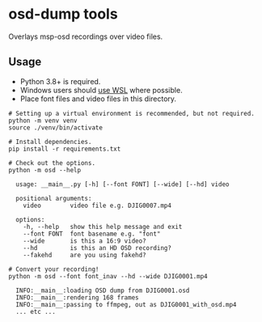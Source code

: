 # osd-dump tools

Overlays msp-osd recordings over video files.

## Usage

- Python 3.8+ is required.
- Windows users should [use WSL](https://learn.microsoft.com/en-us/windows/wsl/install)
  where possible.
- Place font files and video files in this directory.

```shell
# Setting up a virtual environment is recommended, but not required.
python -m venv venv
source ./venv/bin/activate

# Install dependencies.
pip install -r requirements.txt

# Check out the options.
python -m osd --help

  usage: __main__.py [-h] [--font FONT] [--wide] [--hd] video

  positional arguments:
    video        video file e.g. DJIG0007.mp4

  options:
    -h, --help   show this help message and exit
    --font FONT  font basename e.g. "font"
    --wide       is this a 16:9 video?
    --hd         is this an HD OSD recording?
    --fakehd     are you using fakehd?

# Convert your recording!
python -m osd --font font_inav --hd --wide DJIG0001.mp4

  INFO:__main__:loading OSD dump from DJIG0001.osd
  INFO:__main__:rendering 168 frames
  INFO:__main__:passing to ffmpeg, out as DJIG0001_with_osd.mp4
  ... etc ...
```

